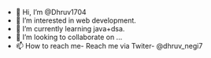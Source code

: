 - 👋 Hi, I’m @Dhruv1704
- 👀 I’m interested in web development.
- 🌱 I’m currently learning java+dsa.
- 💞️ I’m looking to collaborate on ...
- 📫 How to reach me- Reach me via Twiter- @dhruv_negi7

<!---
Dhruv1704/Dhruv1704 is a ✨ special ✨ repository because its `README.md` (this file) appears on your GitHub profile.
You can click the Preview link to take a look at your changes.
--->

